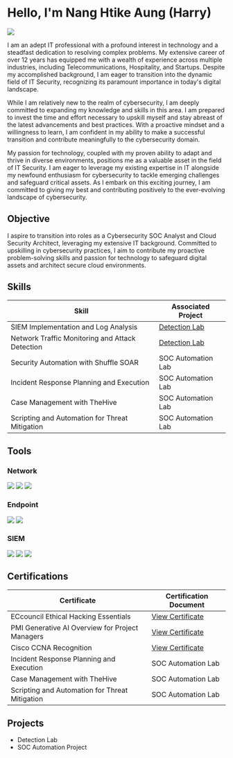 # Hello, I'm Nang Htike Aung (Harry)
<a href="https://linkedin.com/in/nanghtikeaung"><img src="https://img.shields.io/badge/-LinkedIn-0072b1?&style=for-the-badge&logo=linkedin&logoColor=white" /></a>

I am an adept IT professional with a profound interest in technology and a steadfast dedication to resolving complex problems. My extensive career of over 12 years has equipped me with a wealth of experience across multiple industries, including Telecommunications, Hospitality, and Startups. Despite my accomplished background, I am eager to transition into the dynamic field of IT Security, recognizing its paramount importance in today's digital landscape.

While I am relatively new to the realm of cybersecurity, I am deeply committed to expanding my knowledge and skills in this area. I am prepared to invest the time and effort necessary to upskill myself and stay abreast of the latest advancements and best practices. With a proactive mindset and a willingness to learn, I am confident in my ability to make a successful transition and contribute meaningfully to the cybersecurity domain.

My passion for technology, coupled with my proven ability to adapt and thrive in diverse environments, positions me as a valuable asset in the field of IT Security. I am eager to leverage my existing expertise in IT alongside my newfound enthusiasm for cybersecurity to tackle emerging challenges and safeguard critical assets. As I embark on this exciting journey, I am committed to giving my best and contributing positively to the ever-evolving landscape of cybersecurity.

## Objective

I aspire to transition into roles as a Cybersecurity SOC Analyst and Cloud Security Architect, leveraging my extensive IT background. Committed to upskilling in cybersecurity practices, I aim to contribute my proactive problem-solving skills and passion for technology to safeguard digital assets and architect secure cloud environments.

## Skills

| Skill                                         | Associated Project         |
|-----------------------------------------------|----------------------------|
| SIEM Implementation and Log Analysis          | <a href="https://google.com">Detection Lab</a>|
| Network Traffic Monitoring and Attack Detection | <a href="https://google.com">Detection Lab</a>|
| Security Automation with Shuffle SOAR         | SOC Automation Lab|
| Incident Response Planning and Execution      | SOC Automation Lab|
| Case Management with TheHive                  | SOC Automation Lab|
| Scripting and Automation for Threat Mitigation | SOC Automation Lab|

## Tools

### Network
<div>
    <img src="https://img.shields.io/badge/-Wireshark-1679A7?&style=for-the-badge&logo=Wireshark&logoColor=white" />
    <img src="https://img.shields.io/badge/-Suricata-EF3B2D?&style=for-the-badge&logo=Suricata&logoColor=white" />
    <img src="https://img.shields.io/badge/-Zeek-777BB4?&style=for-the-badge&logo=Zeek&logoColor=white" />
</div>

### Endpoint
<div>
    <img src="https://img.shields.io/badge/-Microsoft_Defender_for_Endpoint-00A4EF?&style=for-the-badge&logo=Microsoft&logoColor=white" />
    <img src="https://img.shields.io/badge/-Velociraptor-4B275F?&style=for-the-badge&logo=Velociraptor&logoColor=white" />
</div>

### SIEM
<div>
    <img src="https://img.shields.io/badge/-Microsoft_Sentinel-0078D4?&style=for-the-badge&logo=Microsoft&logoColor=white" />
    <img src="https://img.shields.io/badge/-Splunk-000000?&style=for-the-badge&logo=Splunk&logoColor=white" />
    <img src="https://img.shields.io/badge/-Elastic-005571?&style=for-the-badge&logo=Elastic&logoColor=white" />
</div>

## Certifications

| Certificate                                         | Certification Document         |
|-----------------------------------------------|----------------------------|
| ECcouncil Ethical Hacking Essentials       | <a href="Certificates/759ca463-526c-4277-8f57-6e46978aafbf.png">View Certificate</a>|
| PMI Generative AI Overview for Project Managers | <a href="https://www.credly.com/badges/b5271713-9955-46ff-a851-bcf6c2604fa3/public_url">View Certificate</a>|
| Cisco CCNA Recognition        | <a href="Certificates/CCNA-Recognition.jpg">View Certificate</a>|
| Incident Response Planning and Execution      | SOC Automation Lab|
| Case Management with TheHive                  | SOC Automation Lab|
| Scripting and Automation for Threat Mitigation | SOC Automation Lab|

## Projects
- Detection Lab
- SOC Automation Project
